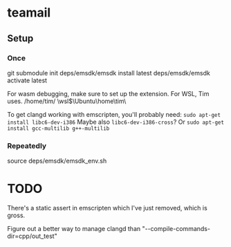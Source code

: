 # teamail

## Setup

### Once

git submodule init
deps/emsdk/emsdk install latest
deps/emsdk/emsdk activate latest

For wasm debugging, make sure to set up the extension.
For WSL, Tim uses.
/home/tim/ \\wsl$\Ubuntu\home\tim\

To get clangd working with emscripten, you'll probably need:
`sudo apt-get install libc6-dev-i386`
Maybe also `libc6-dev-i386-cross`? Or
`sudo apt-get install gcc-multilib g++-multilib`

### Repeatedly

source deps/emsdk/emsdk_env.sh

# TODO

There's a static assert in emscripten which I've just removed, which is gross.

Figure out a better way to manage clangd than
"--compile-commands-dir=cpp/out_test"
